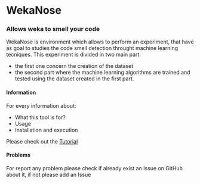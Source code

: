 # WekaNose #
### Allows weka to smell your code  ###

WekaNose is environment which allows to perform an experiment, that have as
goal to studies the code smell detection throught machine learning tecniques.
This experiment is divided in two main part:  
* the first one concern the creation of the dataset 
* the second part where the machine learning algorithms are trained and tested using the dataset created in the first part.

#### Information ####
For every information about:      
* What this tool is for?    
* Usage
* Installation and execution

Please check out the [Tutorial](https://github.com/UmbertoAzadi/WekaNose/blob/master/docs/WekaNoseTutorial.pdf)

#### Problems ####
For report any problem please check if already exist an Issue on GitHub about it, if not please add an Issue


